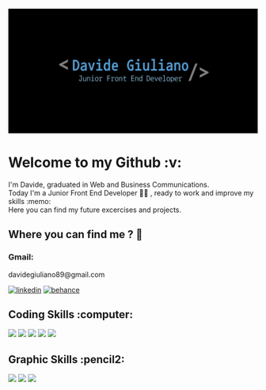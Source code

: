![](https://github.com/DavideG89/DavideG89/blob/c610a3cb4468b2b1a4af3f193aa038894dbf9059/github.jpg)

<h1> Welcome to my Github :v: </h1>

<p>I'm Davide, graduated in Web and Business Communications.
  <br>Today I'm a Junior Front End Developer 👨‍💻   , ready to work and improve my skills :memo:
  <br>Here you can find my future excercises and projects. </p>

<h2>Where you can find me ? 🤔</h2>

<h3>Gmail:</h3> <p> davidegiuliano89@gmail.com</p>

<div>
  
[<img src='https://cdn.jsdelivr.net/gh/devicons/devicon/icons/linkedin/linkedin-original.svg' alt='linkedin' height='40'>](https://www.linkedin.com/in/https://www.linkedin.com/in/dav-giu//)
[<img src='https://cdn.jsdelivr.net/gh/devicons/devicon/icons/behance/behance-original.svg' alt='behance' height='40'>](https://www.behance.net/davidegiuliano89bdff//)
  
</div>

  <h2> Coding Skills :computer: </h2>
  
  <div>
  <img src="https://cdn.jsdelivr.net/gh/devicons/devicon/icons/html5/html5-original.svg" height='40' /> 
  <img src="https://cdn.jsdelivr.net/gh/devicons/devicon/icons/css3/css3-original.svg" height='40' />
  <img src="https://cdn.jsdelivr.net/gh/devicons/devicon/icons/sass/sass-original.svg" height='40' />
  <img src="https://cdn.jsdelivr.net/gh/devicons/devicon/icons/javascript/javascript-original.svg" height='40'/>
  <img src="https://cdn.jsdelivr.net/gh/devicons/devicon/icons/angularjs/angularjs-original.svg" height='40' />
  </div>
  
  <h2> Graphic Skills :pencil2: </h2>
  
  <div>
  <img src="https://cdn.jsdelivr.net/gh/devicons/devicon/icons/photoshop/photoshop-plain.svg" height='40'/>
  <img src="https://cdn.jsdelivr.net/gh/devicons/devicon/icons/illustrator/illustrator-plain.svg" height='40' />
  <img src="https://cdn.jsdelivr.net/gh/devicons/devicon/icons/xd/xd-plain.svg" height='40' />
  </div>








<!--
**DavideG89/DavideG89** is a ✨ _special_ ✨ repository because its `README.md` (this file) appears on your GitHub profile.

Here are some ideas to get you started:

- 🔭 I’m currently working on ...
- 🌱 I’m currently learning ...
- 👯 I’m looking to collaborate on ...
- 🤔 I’m looking for help with ...
- 💬 Ask me about ...
- 📫 How to reach me: ...
- 😄 Pronouns: ...
- ⚡ Fun fact: ...
-->
